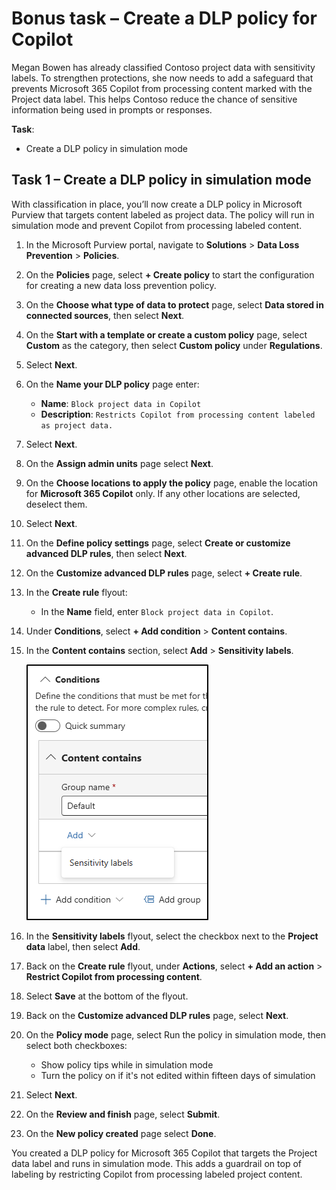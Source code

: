 # Bonus task – Create a DLP policy for Copilot

Megan Bowen has already classified Contoso project data with sensitivity labels. To strengthen protections, she now needs to add a safeguard that prevents Microsoft 365 Copilot from processing content marked with the Project data label. This helps Contoso reduce the chance of sensitive information being used in prompts or responses.

**Task**:

- Create a DLP policy in simulation mode

## Task 1 – Create a DLP policy in simulation mode

With classification in place, you’ll now create a DLP policy in Microsoft Purview that targets content labeled as project data. The policy will run in simulation mode and prevent Copilot from processing labeled content.

1. In the Microsoft Purview portal, navigate to **Solutions** > **Data Loss Prevention** > **Policies**.

1. On the **Policies** page, select **+ Create policy** to start the configuration for creating a new data loss prevention policy.

1. On the **Choose what type of data to protect** page, select **Data stored in connected sources**, then select **Next**.

1. On the **Start with a template or create a custom policy** page, select **Custom** as the category, then select **Custom policy** under **Regulations**.

1. Select **Next**.

1. On the **Name your DLP policy** page enter:

   - **Name**: `Block project data in Copilot`
   - **Description**: `Restricts Copilot from processing content labeled as project data.`

1. Select **Next**.

1. On the **Assign admin units** page select **Next**.

1. On the **Choose locations to apply the policy** page, enable the location for **Microsoft 365 Copilot** only. If any other locations are selected, deselect them.

1. Select **Next**.

1. On the **Define policy settings** page, select **Create or customize advanced DLP rules**, then select **Next**.

1. On the **Customize advanced DLP rules** page, select **+ Create rule**.

1. In the **Create rule** flyout:

   - In the **Name** field, enter `Block project data in Copilot`.

1. Under **Conditions**, select **+ Add condition** > **Content contains**.

1. In the **Content contains** section, select **Add** > **Sensitivity labels**.

   ![Screenshot of the Conditions pane in Microsoft Purview with Content contains selected and the Add menu showing Sensitivity labels.](./media/dlp-condition-sensitivity-label.png)

1. In the **Sensitivity labels** flyout, select the checkbox next to the **Project data** label, then select **Add**.

1. Back on the **Create rule** flyout, under **Actions**, select **+ Add an action** > **Restrict Copilot from processing content**.

1. Select **Save** at the bottom of the flyout.

1. Back on the **Customize advanced DLP rules** page, select **Next**.

1. On the **Policy mode** page, select Run the policy in simulation mode, then select both checkboxes:

   - Show policy tips while in simulation mode
   - Turn the policy on if it's not edited within fifteen days of simulation

1. Select **Next**.

1. On the **Review and finish** page, select **Submit**.

1. On the **New policy created** page select **Done**.

You created a DLP policy for Microsoft 365 Copilot that targets the Project data label and runs in simulation mode. This adds a guardrail on top of labeling by restricting Copilot from processing labeled project content.

